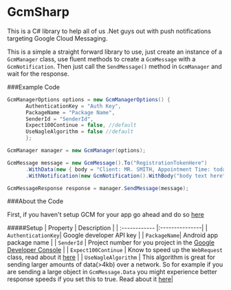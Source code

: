 # GcmSharp
This is a C# library to help all of us .Net guys out with push notifications targeting Google Cloud Messaging.

This is a simple a straight forward library to use, just create an instance of a `GcmManager` class, use fluent methods to create a `GcmMessage` with a `GcmNotification`. Then just call the `SendMessage()` method in `GcmManager` and wait for the response.


###Example Code


```C#
GcmManagerOptions options = new GcmManagerOptions() { 
      AuthenticationKey = "Auth Key", 
      PackageName = "Package Name",
      SenderId = "SenderId",
      Expect100Continue = false, //default
      UseNagleAlgorithm = false //default
      };

GcmManager manager = new GcmManager(options);

GcmMessage message = new GcmMessage().To("RegistrationTokenHere")
      .WithData(new { body = "Client: MR. SMITH, Appointment Time: today 3:00pm", title = "Your Appointment Has Arrived" })
      .WithNotification(new GcmNotification().WithBody("body text here").WithTitle("Title Here"));

GcmMessageResponse response = manager.SendMessage(message);

````

###About the Code

First, if you haven't setup GCM for your app go ahead and do so [here](https://developers.google.com/mobile/add)

#####Setup
| Property  | Description  | 
| :------------ |:---------------| 
| `AuthenticationKey`| Google developer API key | 
| `PackageName`| Android app package name        |
| `SenderId` | Project number for you project in the [Google Developer Console](https://console.developers.google.com/project)        |
| `Expect100Continue` | Know to speed up the `WebRequest` class, read about it [here](https://msdn.microsoft.com/en-us/library/system.net.servicepointmanager.expect100continue(v=vs.110).aspx)        |
| `UseNagleAlgorithm` | This algorithm is great for sending larger amounts of data(>4kb) over a network. So for example if you are sending a large object in `GcmMessage.Data` you might experience better response speeds if you set this to true. Read about it [here](https://msdn.microsoft.com/en-us/library/system.net.servicepointmanager.usenaglealgorithm(v=vs.110).aspx)|



